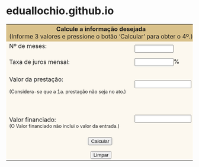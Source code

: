 # eduallochio.github.io
<html>
<head>
</head>
<body>
<script type="text/javascript">
var digits = "0123456789";
var lowercaseLetters = "abcdefghijklmnopqrstuvwxyz"
var uppercaseLetters = "ABCDEFGHIJKLMNOPQRSTUVWXYZ"
var whitespace = " \t\n\r";
var decimalPointDelimiter = "."
var iDay = "O dia da data deve estar entre 1 e 31.  Por favor corrija."
var iMonth = "O mês da data deve estar 1 e 12.  Por favor corrija."
var iYear = "O ano deve ter 2 ou 4 dígitos.  Por favor corrija."
var iDatePrefix = ""
var iDateSuffix = " não é uma data válida.  Por favor corrija."
var pEntryPrompt = "Por favor entre um "
var pDay = "número de dia entre 1 e 31."
var pMonth = "número de mês entre 1 e 12."
var pYear = "número de ano com 2 ou 4 dígitos."
var defaultEmptyOK = false

function makeArray(n) {

   for (var i = 1; i <= n; i++) {
      this[i] = 0
   } 
   return this
}
var diasMes = makeArray(12);
diasMes[1] = 31;
diasMes[2] = 29;   // must programmatically check this
diasMes[3] = 31;
diasMes[4] = 30;
diasMes[5] = 31;
diasMes[6] = 30;
diasMes[7] = 31;
diasMes[8] = 31;
diasMes[9] = 30;
diasMes[10] = 31;
diasMes[11] = 30;
diasMes[12] = 31;



function isEmpty(s)
{   return ((s == null) || (s.length == 0))
}


function isWhitespace (s)

{   var i;

    if (isEmpty(s)) return true;

    for (i = 0; i < s.length; i++)
    {   
        var c = s.charAt(i);

        if (whitespace.indexOf(c) == -1) return false;
    }
    return true;
}

function stripCharsInBag (s, bag)

{   var i;
    var returnString = "";



    for (i = 0; i < s.length; i++)
    {   
        
        var c = s.charAt(i);
        if (bag.indexOf(c) == -1) returnString += c;
    }

    return returnString;
}

function stripCharsNotInBag (s, bag)

{   var i;
    var returnString = "";



    for (i = 0; i < s.length; i++)
    {   
        
        var c = s.charAt(i);
        if (bag.indexOf(c) != -1) returnString += c;
    }

    return returnString;
}


function stripWhitespace (s)

{   return stripCharsInBag (s, whitespace)
}


function charInString (c, s)
{   for (i = 0; i < s.length; i++)
    {   if (s.charAt(i) == c) return true;
    }
    return false
}


function stripInitialWhitespace (s)

{   var i = 0;

    while ((i < s.length) && charInString (s.charAt(i), whitespace))
       i++;
    
    return s.substring (i, s.length);
}

function isLetter (c)
{   return ( ((c >= "a") && (c <= "z")) || ((c >= "A") && (c <= "Z")) )
}

function isDigit (c)
{   return ((c >= "0") && (c <= "9"))
}

function isLetterOrDigit (c)
{   return (isLetter(c) || isDigit(c))
}

function isInteger (s)

{   var i;

    if (isEmpty(s)) 
       if (isInteger.arguments.length == 1) return defaultEmptyOK;
       else return (isInteger.arguments[1] == true);


    for (i = 0; i < s.length; i++)
    {   
        var c = s.charAt(i);

        if (!isDigit(c)) return false;
    }


    return true;
}


function isSignedInteger (s)

{   if (isEmpty(s)) 
       if (isSignedInteger.arguments.length == 1) return defaultEmptyOK;
       else return (isSignedInteger.arguments[1] == true);

    else {
        var startPos = 0;
        var secondArg = defaultEmptyOK;

        if (isSignedInteger.arguments.length > 1)
            secondArg = isSignedInteger.arguments[1];
        if ( (s.charAt(0) == "-") || (s.charAt(0) == "+") )
           startPos = 1;    
        return (isInteger(s.substring(startPos, s.length), secondArg))
    }
}

function isPositiveInteger (s)
{   var secondArg = defaultEmptyOK;

    if (isPositiveInteger.arguments.length > 1)
        secondArg = isPositiveInteger.arguments[1];


    return (isSignedInteger(s, secondArg)
         && ( (isEmpty(s) && secondArg)  || (parseInt (s,10) > 0) ) );
}

function isNonnegativeInteger (s)
{   var secondArg = defaultEmptyOK;

    if (isNonnegativeInteger.arguments.length > 1)
        secondArg = isNonnegativeInteger.arguments[1];

    return (isSignedInteger(s, secondArg)
         && ( (isEmpty(s) && secondArg)  || (parseInt (s,10) >= 0) ) );
}


function isNegativeInteger (s)
{   var secondArg = defaultEmptyOK;

    if (isNegativeInteger.arguments.length > 1)
        secondArg = isNegativeInteger.arguments[1];

    return (isSignedInteger(s, secondArg)
         && ( (isEmpty(s) && secondArg)  || (parseInt (s,10) < 0) ) );
}


function isNonpositiveInteger (s)
{   var secondArg = defaultEmptyOK;

    if (isNonpositiveInteger.arguments.length > 1)
        secondArg = isNonpositiveInteger.arguments[1];

    return (isSignedInteger(s, secondArg)
         && ( (isEmpty(s) && secondArg)  || (parseInt (s,10) <= 0) ) );
}


function isFloat (s)

{   var i;
    var seenDecimalPoint = false;

    if (isEmpty(s)) 
       if (isFloat.arguments.length == 1) return defaultEmptyOK;
       else return (isFloat.arguments[1] == true);

    if (s == decimalPointDelimiter) return false;

    for (i = 0; i < s.length; i++)
    {   
        var c = s.charAt(i);

        if ((c == decimalPointDelimiter) && !seenDecimalPoint) seenDecimalPoint = true;
        else if (!isDigit(c)) return false;
    }
    return true;
}


function isSignedFloat (s)

{   if (isEmpty(s)) 
       if (isSignedFloat.arguments.length == 1) return defaultEmptyOK;
       else return (isSignedFloat.arguments[1] == true);

    else {
        var startPos = 0;
        var secondArg = defaultEmptyOK;

        if (isSignedFloat.arguments.length > 1)
            secondArg = isSignedFloat.arguments[1];

        if ( (s.charAt(0) == "-") || (s.charAt(0) == "+") )
           startPos = 1;    
        return (isFloat(s.substring(startPos, s.length), secondArg))
    }
}

function isAlphabetic (s)

{   var i;

    if (isEmpty(s)) 
       if (isAlphabetic.arguments.length == 1) return defaultEmptyOK;
       else return (isAlphabetic.arguments[1] == true);

    for (i = 0; i < s.length; i++)
    {   
        var c = s.charAt(i);

        if (!isLetter(c))
        return false;
    }

    return true;
}


function isAlphanumeric (s)

{   var i;

    if (isEmpty(s)) 
       if (isAlphanumeric.arguments.length == 1) return defaultEmptyOK;
       else return (isAlphanumeric.arguments[1] == true);


    for (i = 0; i < s.length; i++)
    {   

        var c = s.charAt(i);

        if (! (isLetter(c) || isDigit(c) ) )
        return false;
    }

    return true;
}



function reformat (s)

{   var arg;
    var sPos = 0;
    var resultString = "";

    for (var i = 1; i < reformat.arguments.length; i++) {
       arg = reformat.arguments[i];
       if (i % 2 == 1) resultString += arg;
       else {
           resultString += s.substring(sPos, sPos + arg);
           sPos += arg;
       }
    }
    return resultString;
}

function isIntegerInRange (s, a, b)
{   if (isEmpty(s)) 
       if (isIntegerInRange.arguments.length == 1) return defaultEmptyOK;
       else return (isIntegerInRange.arguments[1] == true);
    if (!isInteger(s, false)) return false;
    var num = parseInt (s,10);
    return ((num >= a) && (num <= b));
}

function CompletaString(s,i)
{
	var t,u
	u = new String()
	
	u = s
	
	if (u.length > i)
	{
		
		t = u.substring(0,i)
	}
	else
	{
		t = u	
		for (j=u.length;j<i;j++)
		{
		  t = t + " "	
		}
 	}
 	return t
}

function CompletaNumero2(s,i)
{
	var t,u
	u = new String(s)
	
	
	t = ""
	
	
	if (u.length > i)
	{
		
		t = u.substring(0,i)
	}
	else
	{
		t = u	
		for (j=u.length;j<i;j++)
		{
		  t = "0" + t	
		}
 	}
 	
 	return t
}
	
function checkRadio(r)
{
	for (var i=0; i < r.length; i++)
	{
		if (r[i].checked)
		{
			return true
		}
	}
	return false
}

function RadioValue(r)
{
	for (var i=0; i < r.length; i++)
	{
		if (r[i].checked)
		{
			return r[i].value
		}
	}
	return ""
}

function checkInput(i)

{
	
	if (i.value == "" || isWhitespace(i.value))
	{
		
		return false
	}
	else
	{
		return true
	}
	
	
}

  function Limpar()
  {
   document.form1.periodo.value = ""
   document.form1.juros.value = ""
   document.form1.parcela.value = ""
   document.form1.montante.value = ""
  }



  function Calcular(opcao)
  {
  var s
  if (!checkInput(document.form1.periodo)) {
        if (!checkInput(document.form1.juros) ||
            !checkInput(document.form1.parcela) ||
            !checkInput(document.form1.montante)) {
            alert("Preencha 3 valores para calcular o 4º.")
            return
        }
            opcao = 1
  } else
    if (!checkInput(document.form1.juros)) {
        if (!checkInput(document.form1.periodo) ||
            !checkInput(document.form1.parcela) ||
            !checkInput(document.form1.montante)) {
            alert("Preencha 3 valores para calcular o 4º.")
            return
        }
        opcao = 2
     } else
       if (!checkInput(document.form1.parcela)) {
              if (!checkInput(document.form1.periodo) ||
                  !checkInput(document.form1.juros) ||
                  !checkInput(document.form1.montante)) {
                  alert("Preencha 3 valores para calcular o 4º.")
                  return
              }
          opcao = 3
       } else
         if (!checkInput(document.form1.montante)) {
                if (!checkInput(document.form1.juros) ||
                    !checkInput(document.form1.parcela) ||
                    !checkInput(document.form1.periodo)) {
                    alert("Preencha 3 valores para calcular o 4º.")
                    return
                }
            opcao = 4
         } else {
                  alert("Assim que Preencher os 3 valores irar  calcular o 4º.")
                  return
           }

  if (opcao != 1) {
      s = document.form1.periodo.value
      s = s.replace(",", ".")
      if(!isFloat(s))
      {
        alert("Período deve ser um valor inteiro.")
        return
      }

      per_int = parseFloat(s)
  }

  if (opcao != 2) {

      s = document.form1.juros.value
      s = s.replace(",", ".")

        if(!isFloat(s))
        {
          alert("Taxa de Juros deve ser um valor númerico, tendo a vírgula(,) como delimitador da parte fracionária.")
          return
        }

        juros_float = parseFloat(s)/100


  }

  if (opcao != 3) {
      s = document.form1.parcela.value
      s = s.replace(",", ".")
          if(!isFloat(s))
          {
                alert("Valor da prestação deve ser um valor númerico, tendo a vírgula(,) como delimitador dos centavos.")
                return
          }

          parcela_float = parseFloat(s)


  }

  if (opcao != 4) {
      s = document.form1.montante.value
      s = s.replace(",", ".")

          if(!isFloat(s))
          {
                alert("Valor do Financiamento deve ser um valor númerico maior que zero, tendo a vírgula(,) como delimitador dos centavos.")
                return
          }

          montante_float = parseFloat(s)


  }

  if (opcao==1) {

    per_int = Math.log(1-(montante_float*juros_float/parcela_float))/Math.log(1/(1+juros_float))
    per_int = Math.round(per_int*100)/100

    var s = String(per_int)
    i = s.indexOf(".")
        if (i != -1)
        {
                s = s.substring(0,i) + "," + s.substring(i+1,s.length)

        }
    document.form1.periodo.value = s
  }

	if (opcao==2) {
		juros_inicial = parseFloat("-1")
		juros_final = parseFloat("99999")
		suposto_juros = parseFloat("0")
		suposto_parcela = parseFloat("0")
		var cont = 1
		var achou = false
		while (true) {
			suposto_juros = (juros_final + juros_inicial)/2
			suposto_parcela = (montante_float*suposto_juros)/(1-Math.pow(1/(1+suposto_juros),per_int))
			suposta_diferenca = Math.abs(parcela_float-suposto_parcela)
			if (suposta_diferenca > 0.000000001) {
				if (suposto_parcela > parcela_float) {
					juros_final = suposto_juros
				}
				else {
					juros_inicial = suposto_juros
				}
			}
			else {
				achou = true
				break
			}
			if (cont > 5000) {
				break
			}
			cont++
		}
		if (achou==false) {
			document.form1.juros.value = "NaN"
		}
		else {
			if (suposto_juros!=-100) {
				suposto_juros = suposto_juros*100
			}
			juros_float = Math.round(suposto_juros*100000)/100000
			var s = String(juros_float)
			i = s.indexOf(".")
			if (i != -1) {
				s = s.substring(0,i) + "," + s.substring(i+1,s.length)
			}
			document.form1.juros.value = s
			return
		}
	}

	if (opcao==3) {
		parcela_float = (montante_float*juros_float)/(1 - Math.pow(1/(1+juros_float),per_int))
		parcela_float = Math.round(parcela_float*100)/100
		var s = String(parcela_float)
		i = s.indexOf(".")
		if (i != -1) {
			s = s.substring(0,i) + "," + s.substring(i+1,s.length)
		}
		document.form1.parcela.value = s
		return
	}

	if (opcao==4) {
		montante_float = (parcela_float*(1 - Math.pow(1/(1+juros_float),per_int))/juros_float)
		montante_float = Math.round(montante_float*100)/100
		var s = String(montante_float)
		i = s.indexOf(".")
		if (i != -1) {
			s = s.substring(0,i) + "," + s.substring(i+1,s.length)
		}
		document.form1.montante.value = s
		return
	}
}


</script>

<form name="form1"> 
<table style="margin-left: auto; margin-right: auto;" summary="Tabela de calculo" border="0" cellpadding="8"> 
<tbody> 
<tr> 
<td colspan="2" style="text-align: center; background-color: rgb(217, 193, 138); border:none;" nowrap="nowrap"> 
          <strong>Calcule a informação desejada</strong><br /> 
          <span class="textoPequeno">(Informe 3 valores e pressione o botão &#8216;Calcular&#8217; para obter o 4º.)</span></td> 
</tr> 
<tr> 
<td style="background-color: rgb(252, 248, 239); border:none;"> 
        <label for="meses">Nº de meses:</label></p> 
</td> 
<td style="background-color: rgb(252, 248, 239); border:none;"> 
<input name="periodo" id="meses" size="10" title="Digite o número de meses" tabindex="1" value="" type="text"> 
      </td> 
</tr> 
<tr> 
<td style="background-color: rgb(252, 248, 239); border:none;" scope="row"> 
          <label for="juros">Taxa de juros mensal:</label></td> 
<td style="background-color: rgb(252, 248, 239); border:none;"> 
<input name="juros" id="juros" size="10" tabindex="2" title="Digite taxa de juros mensal" value="" type="text">%
             </td> 
</tr> 
<tr> 
<td style="background-color: rgb(252, 248, 239); border:none;" scope="row"> 
          <label for="prestacao"><br /> 
          Valor da prestação:</p> 
<p>          <span style="font-size: 0.8em;">(Considera-se que a 1a. prestação não seja no ato.)</span><br /> 
          </label></td> 
<td style="background-color: rgb(252, 248, 239); border:none;"> 
<input name="parcela" id="prestacao" size="16" tabindex="3" title="Digite valor da prestação" value="" type="text"> 
      </td> 
</tr> 
<tr> 
<td style="background-color: rgb(252, 248, 239); border:none;" scope="row"> 
<p>          <label for="montante"><br /> 
          Valor financiado:<br /> 
          <span style="font-size: 0.8em;">(O Valor financiado não inclui o valor da entrada.)</span></label> 
          </td> 
<td style="background-color: rgb(252, 248, 239); border:none;"> 
<input name="montante" size="16" tabindex="4" title="Digite o valor financiado" id="montante" value="" type="text"> 
</td> 
</tr> 
<tr> 
<td style="text-align: center; background-color: rgb(252, 248, 239); border:none;" colspan="2"> 
<input value="Calcular" onclick="Calcular()" onkeypress="Calcular()" tabindex="5" type="button">&nbsp;</p> 
<input value="Limpar" onclick="Limpar()" onkeypress="Limpar()" tabindex="6" type="button"></td> 
</tr> 
</tbody> 
</table></form>

</body>

</html>
